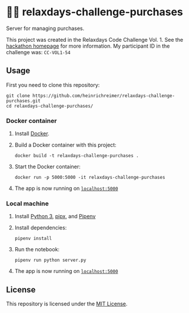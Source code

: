 # 🧑‍💻 relaxdays-challenge-purchases

Server for managing purchases.

This project was created in the Relaxdays Code Challenge Vol. 1.
See the [hackathon homepage](https://sites.google.com/relaxdays.de/hackathon-relaxdays/startseite) for more information.
My participant ID in the challenge was: `CC-VOL1-54`

## Usage

First you need to clone this repository:

```shell script
git clone https://github.com/heinrichreimer/relaxdays-challenge-purchases.git
cd relaxdays-challenge-purchases/
```

### Docker container

1. Install [Docker](https://docs.docker.com/get-docker/).
1. Build a Docker container with this project:

    ```shell script
    docker build -t relaxdays-challenge-purchases .
    ```

1. Start the Docker container:

    ```shell script
    docker run -p 5000:5000 -it relaxdays-challenge-purchases
    ```

1. The app is now running on [`localhost:5000`](http://localhost:5000/)

### Local machine

1. Install [Python 3](https://python.org/downloads/), [pipx](https://pipxproject.github.io/pipx/installation/#install-pipx), and [Pipenv](https://pipenv.pypa.io/en/latest/install/#isolated-installation-of-pipenv-with-pipx)
1. Install dependencies:

    ```shell script
    pipenv install
    ```

1. Run the notebook:

    ```shell script
    pipenv run python server.py
    ```

1. The app is now running on [`localhost:5000`](http://localhost:5000/)

## License

This repository is licensed under the [MIT License](LICENSE).
